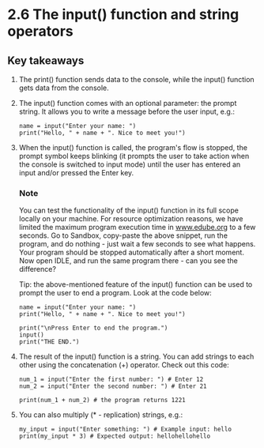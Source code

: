 # 2.6 The input() function and string operators

## Key takeaways

1. The print() function sends data to the console, while the input() function gets data from the console.

2. The input() function comes with an optional parameter: the prompt string. It allows you to write a message before the
   user input, e.g.:

    ```
    name = input("Enter your name: ")
    print("Hello, " + name + ". Nice to meet you!")
    ```

3. When the input() function is called, the program's flow is stopped, the prompt symbol keeps blinking (it prompts the
   user to take action when the console is switched to input mode) until the user has entered an input and/or pressed
   the Enter key.

   ### Note

   You can test the functionality of the input() function in its full scope locally on your machine. For resource
   optimization reasons, we have limited the maximum program execution time in www.edube.org to a few seconds. Go to Sandbox,
   copy-paste the above snippet, run the program, and do nothing - just wait a few seconds to see what happens. Your
   program should be stopped automatically after a short moment. Now open IDLE, and run the same program there - can you
   see the difference?

   Tip: the above-mentioned feature of the input() function can be used to prompt the user to end a program. Look at the
   code below:

   ```
   name = input("Enter your name: ")
   print("Hello, " + name + ". Nice to meet you!")

   print("\nPress Enter to end the program.")
   input()
   print("THE END.")
   ```

4. The result of the input() function is a string. You can add strings to each other using the concatenation (+)
   operator. Check out this code:

   ```
   num_1 = input("Enter the first number: ") # Enter 12
   num_2 = input("Enter the second number: ") # Enter 21

   print(num_1 + num_2) # the program returns 1221
   ```

5. You can also multiply (* - replication) strings, e.g.:

   ```
   my_input = input("Enter something: ") # Example input: hello
   print(my_input * 3) # Expected output: hellohellohello
   ```